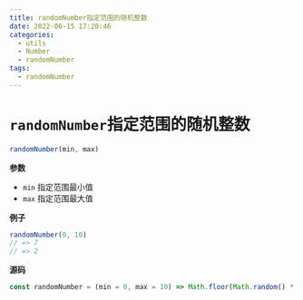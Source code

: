 ```yaml
---
title: randomNumber指定范围的随机整数
date: 2022-06-15 17:20:46
categories: 
  - utils
  - Number
  - randomNumber
tags: 
  - randomNumber
---
```

# `randomNumber`指定范围的随机整数

```js
randomNumber(min, max)
```

**参数**

- `min` 指定范围最小值
- `max` 指定范围最大值

**例子**

```js
randomNumber(0, 10)
// => 7
// => 2
```

**源码**

```js
const randomNumber = (min = 0, max = 10) => Math.floor(Math.random() * (max - min + 1)) + min
```
